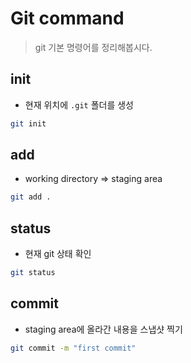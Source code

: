 # Git command

> git 기본 명령어를 정리해봅시다.

## init
- 현재 위치에 `.git` 폴더를 생성

```bash
git init
```

## add
- working directory => staging area


```bash
git add .
```


## status
- 현재 git 상태 확인

```bash
git status
```

## commit
- staging area에 올라간 내용을 스냅샷 찍기

```bash
git commit -m "first commit"
```
